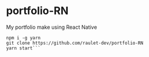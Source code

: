 # portfolio-RN

My portfolio make using React Native

```npm i -g expo-cli
npm i -g yarn
git clone https://github.com/raulet-dev/portfolio-RN
yarn start```